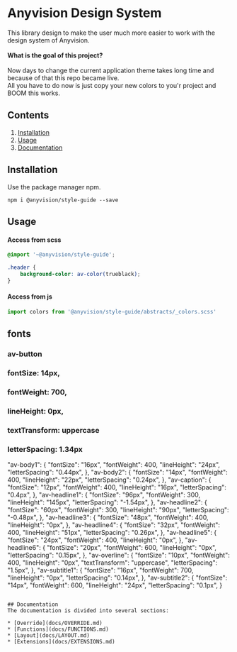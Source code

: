 # Anyvision Design System
This library design to make the user much more easier to work with the design system of Anyvision.
<br/>
<br/>
<b>What is the goal of this project?</b>
<br/>
<br/>
Now days to change the current application theme takes long time and because of that this repo became live.
<br/>
All you have to do now is just copy your new colors to you'r project and BOOM this works.


## Contents
1. [Installation](#installation)
1. [Usage](#usage)
1. [Documentation](#documentation)

## Installation
Use the package manager npm.

```
npm i @anyvision/style-guide --save
```

## Usage
#### Access from scss
```scss
@import '~@anyvision/style-guide';

.header { 
    background-color: av-color(trueblack);
}
``` 

#### Access from js
```js
import colors from '@anyvision/style-guide/abstracts/_colors.scss'
```

## fonts 
### av-button 
###  fontSize: 14px,
### fontWeight: 700,
###  lineHeight: 0px,
###  textTransform: uppercase
###  letterSpacing: 1.34px
"av-body1": {
  "fontSize": "16px",
  "fontWeight": 400,
  "lineHeight": "24px",
  "letterSpacing": "0.44px",
  },
"av-body2": {
  "fontSize": "14px",
  "fontWeight": 400,
  "lineHeight": "22px",
  "letterSpacing": "0.24px",
  },
"av-caption": {
  "fontSize": "12px",
  "fontWeight": 400,
  "lineHeight": "16px",
  "letterSpacing": "0.4px",
  },
"av-headline1": {
  "fontSize": "96px",
  "fontWeight": 300,
  "lineHeight": "145px",
  "letterSpacing": "-1.54px",
},
"av-headline2": {
  "fontSize": "60px",
  "fontWeight": 300,
  "lineHeight": "90px",
  "letterSpacing": "-0.48px",
},
"av-headline3": {
  "fontSize": "48px",
  "fontWeight": 400,
  "lineHeight": "0px",
},
"av-headline4": {
  "fontSize": "32px",
  "fontWeight": 400,
  "lineHeight": "51px",
  "letterSpacing": "0.26px",
},
"av-headline5": {
  "fontSize": "24px",
  "fontWeight": 400,
  "lineHeight": "0px",
},
"av-headline6": {
  "fontSize": "20px",
  "fontWeight": 600,
  "lineHeight": "0px",
  "letterSpacing": "0.15px",
},
"av-overline": {
  "fontSize": "10px",
  "fontWeight": 400,
  "lineHeight": "0px",
  "textTransform": "uppercase",
  "letterSpacing": "1.5px",
},
"av-subtitle1": {
  "fontSize": "16px",
  "fontWeight": 700,
  "lineHeight": "0px",
  "letterSpacing": "0.14px",
},
"av-subtitle2": {
  "fontSize": "14px",
  "fontWeight": 600,
  "lineHeight": "24px",
  "letterSpacing": "0.1px",
}
```

## Documentation
The documentation is divided into several sections:

* [Override](docs/OVERRIDE.md)
* [Functions](docs/FUNCTIONS.md)
* [Layout](docs/LAYOUT.md)
* [Extensions](docs/EXTENSIONS.md)

